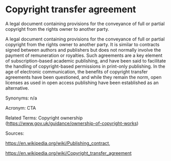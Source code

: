 # Copyright transfer agreement
 
A legal document containing provisions for the conveyance of full or partial copyright from the rights owner to another party.
 
A legal document containing provisions for the conveyance of full or partial copyright from the rights owner to another party. It is similar to contracts signed between authors and publishers but does not normally involve the payment of remuneration or royalties. Such agreements are a key element of subscription-based academic publishing, and have been said to facilitate the handling of copyright-based permissions in print-only publishing. In the age of electronic communication, the benefits of copyright transfer agreements have been questioned, and while they remain the norm, open licenses as used in open access publishing have been established as an alternative.
 
Synonyms: n/a
 
Acronym: CTA
 
Related Terms: Copyright ownership (https://www.gov.uk/guidance/ownership-of-copyright-works)
 
Sources:
 
https://en.wikipedia.org/wiki/Publishing_contract,
 
https://en.wikipedia.org/wiki/Copyright_transfer_agreement